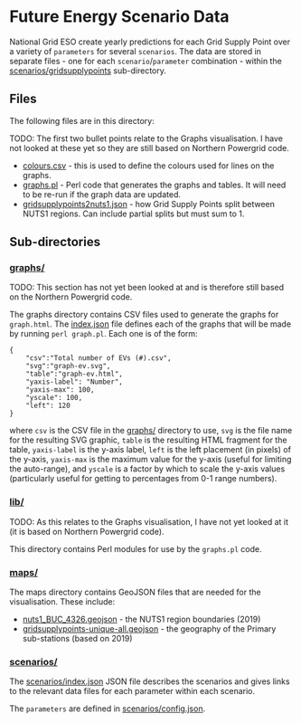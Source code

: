 # Future Energy Scenario Data

National Grid ESO create yearly predictions for each Grid Supply Point over a variety of `parameters` for several `scenarios`. The data are stored in separate files - one for each `scenario`/`parameter` combination - within the [scenarios/gridsupplypoints](scenarios/gridsupplypoints/) sub-directory. 

## Files

The following files are in this directory:

TODO: The first two bullet points relate to the Graphs visualisation. I have not looked at these yet so they are still based on Northern Powergrid code.

* [colours.csv](colours.csv) - this is used to define the colours used for lines on the graphs.
* [graphs.pl](graphs.pl) - Perl code that generates the graphs and tables. It will need to be re-run if the graph data are updated.
* [gridsupplypoints2nuts1.json](gridsupplypoints2nuts1.json) - how Grid Supply Points split between NUTS1 regions. Can include partial splits but must sum to 1.

## Sub-directories

### [graphs/](graphs/)

TODO: This section has not yet been looked at and is therefore still based on the Northern Powergrid code.

The graphs directory contains CSV files used to generate the graphs for `graph.html`. The [index.json](graphs/index.json) file defines each of the graphs that will be made by running `perl graph.pl`. Each one is of the form:

```
{
	"csv":"Total number of EVs (#).csv",
	"svg":"graph-ev.svg",
	"table":"graph-ev.html",
	"yaxis-label": "Number",
	"yaxis-max": 100,
	"yscale": 100,
	"left": 120
}
```

where `csv` is the CSV file in the [graphs/](graphs/) directory to use, `svg` is the file name for the resulting SVG graphic, `table` is the resulting HTML fragment for the table, `yaxis-label` is the y-axis label, `left` is the left placement (in pixels) of the y-axis, `yaxis-max` is the maximum value for the y-axis (useful for limiting the auto-range), and `yscale` is a factor by which to scale the y-axis values (particularly useful for getting to percentages from 0-1 range numbers).

### [lib/](lib/)

TODO: As this relates to the Graphs visualisation, I have not yet looked at it (it is based on Northern Powergrid code).

This directory contains Perl modules for use by the `graphs.pl` code.

### [maps/](maps/)

The maps directory contains GeoJSON files that are needed for the visualisation. These include:

  * [nuts1_BUC_4326.geojson](maps/nuts1_BUC_4326.geojson) - the NUTS1 region boundaries (2019)
  * [gridsupplypoints-unique-all.geojson](maps/gridsupplypoints-unique-all.geojson) - the geography of the Primary sub-stations (based on 2019)

### [scenarios/](scenarios/)

The [scenarios/index.json](scenarios/index.json) JSON file describes the scenarios and gives links to the relevant data files for each parameter within each scenario.

The `parameters` are defined in [scenarios/config.json](scenarios/config.json).

